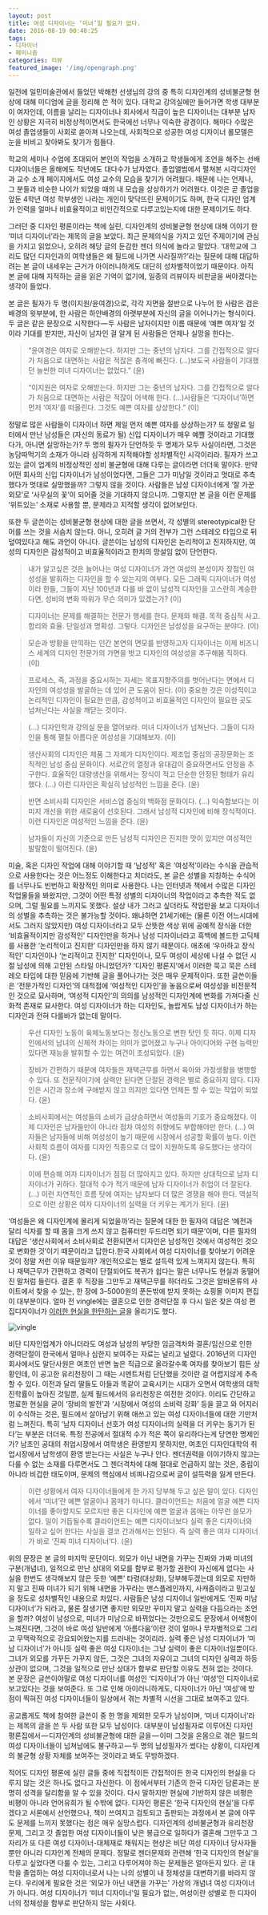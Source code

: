 ```yaml
---
layout: post
title: 여성 디자이너는 ‘미녀’일 필요가 없다.
date: 2016-08-19 00:48:25
tags: 
- 디자이너 
- 페미니즘
categories: 리뷰
featured_image: '/img/opengraph.png'
---
```

일전에 일민미술관에서 들었던 박해천 선생님의 강의 중 특히 디자인계의 성비불균형 현상에 대해 미디엄에 글을 정리해 쓴 적이 있다. 대학교 강의실에만 들어가면 학생 대부분이 여자인데, 이름을 날리는 디자이너나 회사에서 직급이 높은 디자이너는 대부분 남자인 상황은 지극히 비정상적이면서도 한국에선 너무나 익숙한 광경이다. 해마다 수많은 여성 졸업생들이 사회로 쏟아져 나오는데, 사회적으로 성공한 여성 디자이너 롤모델은 눈을 비비고 찾아봐도 찾기가 힘들다.

학교의 세미나 수업에 초대되어 본인의 작업을 소개하고 학생들에게 조언을 해주는 선배 디자이너들은 올해에도 작년에도 대다수가 남자였다. 졸업앨범에서 펼쳐본 시각디자인과 교수 소개 페이지에서도 여성 교수의 모습을 찾기가 어려웠다. 때문에 나는 언제나, 그 분들과 비슷한 나이가 되었을 때의 내 모습을 상상하기가 어려웠다. 이것은 곧 졸업을 앞둔 4학년 여성 학부생인 나라는 개인이 맞닥뜨린 문제이기도 하며, 한국 디자인 업계가 인력을 얼마나 비효율적이고 비인간적으로 다루고있는지에 대한 문제이기도 하다.

그러던 중 디자인 평론이라는 책에 실린, 디자인계의 성비불균형 현상에 대해 이야기 한 ‘미녀 디자이너’라는 제목의 글을 보았다. 최근 문제의식을 가지고 있던 주제이기에 관심을 가지고 읽었으나, 오히려 해당 글의 둔감한 젠더 의식에 놀라고 말았다. ‘대학교에 그리도 많던 디자인과의 여학생들은 왜 필드에 나가면 사라질까?’라는 질문에 대해 대답하려는 본 글이 내세우는 근거가 아이러니하게도 대단히 성차별적이었기 때문이다. 아직 본 글에 대해 지적하는 글을 읽은 기억이 없기에, 일종의 리뷰이자 비판글을 써야겠다는 생각이 들었다.

본 글은 필자가 두 명(이지원/윤여경)으로, 각각 지면을 절반으로 나누어 한 사람은 검은배경의 윗부분에, 한 사람은 하얀배경의 아랫부분에 자신의 글을 이어나가는 형식이다. 두 글은 같은 문장으로 시작한다 — 두 사람은 남자이지만 이름 때문에 ‘예쁜 여자’일 것이라 기대를 받지만, 자신이 남자인 걸 알게 된 사람들은 언제나 실망을 한다는.

>“윤여경은 여자로 오해받는다. 하지만 그는 중년의 남자다. 그를 간접적으로 알다가 처음으로 대면하는 사람은 적잖은 충격에 빠진다. (…)보도국 사람들이 기대했던 늘씬한 미녀 디자이너는 없었다.” (윤)

>“이지원은 여자로 오해받는다. 하지만 그는 중년의 남자다. 그를 간접적으로 알다가 처음으로 대면하는 사람은 적잖이 어색해 한다. (…)사람들은 ‘디자이너’하면 먼저 ‘여자’를 떠올린다. 그것도 예쁜 여자를 상상한다.” (이)

정말로 많은 사람들이 디자이너 하면 제일 먼저 예쁜 여자를 상상하는가? 또 정말로 일터에서 만난 남성들은 (자신의 동료가 될) 신입 디자이너가 매우 예쁠 것이라고 기대했다가, 아니면 실망하는가? 두 명의 필자가 단언하듯 두 명제가 모두 사실이라면, 그것은 농담따먹기의 소재가 아니라 심각하게 지적해야할 성차별적인 시각이리라. 필자가 쓰고있는 글이 업계의 비정상적인 성비 불균형에 대해 다루는 글이라면 더더욱 말이다. 만약 어떤 회사의 신입 디자이너가 남성이었다면, 그들은 그가 미남일 것이라고 멋대로 추측했다가 멋대로 실망했을까? 그렇지 않을 것이다. 사람들은 남성 디자이너에게 ‘잘 가꾼 외모’로 ‘사무실의 꽃’이 되어줄 것을 기대하지 않으니까. 그렇지만 본 글을 이런 문제를 ‘위트있는’ 소재로 사용할 뿐, 문제라고 지적할 생각이 없어보인다.

또한 두 글쓴이는 성비불균형 현상에 대한 글을 쓰면서, 각 성별의 stereotypical한 단어를 쓰는 것을 서슴치 않는다. 아니, 오히려 글 거의 전부가 그런 스테레오 타입으로 뒤덮여있다고 해도 과언이 아니다. 글쓴이는 남성의 디자인은 논리적이고 진지하지만, 여성의 디자인은 감성적이고 비효율적이라고 한치의 망설임 없이 단언한다.

>내가 알고싶은 것은 늘어나는 여성 디자이너가 과연 여성의 본성이자 장점인 여성성을 발휘하는 디자인을 할 수 있는지의 여부다. 모든 그래픽 디자이너가 여성이라 한들, 그들이 지난 100년과 다를 바 없이 남성적 디자인을 고스란히 계승한다면, 성비의 변화 따위가 무슨 의미가 있겠는가? (이)

>디자이너는 문제를 해결하는 전문가 행세를 한다. 문제와 해결. 목적 중심적 사고. 합리와 효율. 단일성과 명확성. 그렇다. 디자인은 남성성을 요구하는 분야다. (이)

>모순과 방황을 만끽하는 인간 본연의 면모를 반영하고자 디자이너는 이제 비즈니스 세계의 디자인 전문가의 가면을 벗고 디자인의 여성성을 추구해봄 직하다. (이)

>프로세스, 즉, 과정을 중요시하는 자세는 목표지향주의를 벗어난다는 면에서 디자인의 여성성을 발굴하는 데 있어 큰 도움이 된다. (이)
중요한 것은 이성적이고 논리적인 디자인이 필요한 만큼, 감성적이고 비효율적인 디자인이 필요한 곳도 넘처난다는 사실을 깨닫는 것이다.

>(…) 디자인학과 강의실 문을 열어보라. 미녀 디자이너가 넘쳐난다. 그들이 디자인을 통해 펼칠 아름다운 여성성을 기대해보자. (이)

>생산사회의 디자인은 제품 그 자체가 디자인이다. 제조업 중심의 공장문화는 조직적인 남성 중심 문화이다. 서로간의 열정과 유대감이 중요하면서도 안정을 추구한다. 효율적인 대량생산을 위해서는 장식이 적고 단순한 안정된 형태가 유리했다. (…) 이런 디자인은 확실히 남성적인 느낌을 준다. (윤)

>반면 소비사회 디자인은 서비스업 중심의 백화점 문화이다. (…) 익숙함보다는 이미지 개선을 위한 새로움이 선호된다. 그래서 남성적 디자인에 비해 장식적이다. 이런 디자인은 여성적인 느낌을 준다. (윤)

>남자들이 자신의 기준으로 만든 남성적 디자인은 진지한 맛이 있지만 여성적인 발랄함이 떨어진다. (윤)

미술, 혹은 디자인 작업에 대해 이야기할 때 ‘남성적’ 혹은 ‘여성적’이라는 수식을 관습적으로 사용한다는 것은 어느정도 이해한다고 치더라도, 본 글은 성별을 지칭하는 수식어를 너무나도 빈번하고 확장적인 의미로 사용한다. 나는 인터넷과 책에서 수많은 디자인 작업물들을 봐왔지만, 그것이 어떤 특정 성별의 디자이너의 작업이라고 추측한 적도 없으며, 그럴 필요를 느끼지도 못했다. 설상 내가 그러고 싶더라도 작업만을 보고 디자이너의 성별을 추측하는 것은 불가능할 것이다. 왜냐하면 21세기에는 (물론 이전 어느시대에서도 그러지 않았지만) 여성 디자이너라고 모두 산뜻한 색상 위에 공예적 장식을 더한 ‘비효율적이지만 감성적인’ 디자인만을 하거나 남성 디자이너라고 흑백에 볼드한 고딕체를 사용한 ‘논리적이고 진지한’ 디자인만을 하지 않기 때문이다. 애초에 ‘우아하고 장식적인’ 디자인이나 ‘논리적이고 진지한’ 디자인이나, 모두 여성이 세상에 나설 수 없던 시절 남성에 의해 고안된 스타일 아니었던가? ‘디자인 평론지’에서 이러한 묵고 묵은 스테레오 타입에 대한 믿음에 기반해 글을 풀어나가는 것은 매우 문제적이다. 또한 글쓴이들은 ‘전문가적인 디자인’의 대척점에 ‘여성적인 디자인’을 놓음으로써 여성성을 비전문적인 것으로 묘사하며, ‘여성적 디자인’의 의의를 남성적인 디자인계에 변화를 가져다줄 신화적 존재로 묘사한다. 여성 디자이너가 하는 디자인도, 놀랍게도 남성 디자이너가 하는 디자인과 전혀 다를바가 없는데 말이다.

>우선 디자인 노동이 육체노동보다는 정신노동으로 변한 탓인 듯 하다. 이제 디자인에서의 남녀의 신체적 차이는 의미가 없어졌고 누구나 아이디어와 구현 능력만 있다면 재능을 발휘할 수 있는 여건이 조성되었다. (윤)

>장비가 간편하기 때문에 여자들은 재택근무를 하면서 육아와 가정생활을 병행할 수 있다. 또 전문직이기에 실력만 된다면 단절된 경력은 별로 중요하지 않다. 디자인은 시간과 장소에 구애받지 않고 의지만 있다면 언제든 할 수 있는 작업이 되었다. (윤)

>소비사회에서는 여성들의 소비가 급상승하면서 여성들의 기호가 중요해졌다. 이제 디자인은 남자들만이 아니라 점차 여성의 취향에도 부합해야만 한다. (…) 여자들은 남자들에 비해 여성성이 높기 때문에 시장에서 성공할 확률이 높다. 이런 사회적 흐름이 여자를 디자인 직종으로 더 많이 지원하도록 유도했다는 생각이다. (윤)

>이에 편승해 여자 디자이너가 점점 더 많아지고 있다. 하지만 상대적으로 남자 디자이너가 귀하다. 절대적 수가 적기 때문에 남자 디자이너가 취업이 더 잘된다. (…) 이런 자연적인 흐름 탓에 여자는 남자보다 더 많은 경쟁을 해야 한다. 역설적으로 이런 상황은 여자 디자이너의 실력을 더 키우는 계기가 된다. (윤)

‘여성들은 왜 디자인계에 몰리게 되었을까’라는 질문에 대한 한 필자의 대답은 ‘예전과 달리 식자를 할 때 몸을 크게 쓰지 않고 컴퓨터만 두드리면 되기 때문’이며, 다른 필자의 대답은 ‘생산사회에서 소비사회로 전환되면서 디자인은 남성적인 것에서 여성적인 것으로 변화한 것’이기 때문이라고 답한다.한국 사회에서 여성 디자이너를 찾아보기 어려운 것이 정말 저런 이유 때문일까? 개인적으로는 별로 설득력 있게 느껴지지 않는다. 특히나 재택근무가 간편하고 경력이 단절되어도 복귀가 쉽다는 말은 너무나도 현실과 동떨어진 말처럼 들린다. 결혼 후 직장을 그만두고 재택근무를 하더라도 그것은 알바몬류의 사이트에서 찾을 수 있는, 한 장에 3–5000원의 푼돈밖에 받지 못하는 쇼핑몰 이미지 편집이 대부분이다. 얼마 전 vingle에는 결혼으로 인한 경력단절 후 다시 일은 찾은 여성 편집디자이너가 [이러한 현실을 한탄하는 글](https://www.vingle.net/posts/1586332-%EC%A0%80%EB%8A%94-%ED%8E%B8%EC%A7%91%EB%94%94%EC%9E%90%EC%9D%B4%EB%84%88%EC%9E%85%EB%8B%88%EB%8B%A4)을 올리기도 했다.

![vingle](./img/vingle.png)


비단 디자인업계가 아니더라도 여성과 남성의 부당한 임금격차와 결혼/임신으로 인한 경력단절이 한국에서 얼마나 심한지 보여주는 자료는 널리고 널렸다. 2016년의 디자인회사에서도 말단사원은 여초인 반면 높은 직급으로 올라갈수록 여자를 찾아보기 힘든 상황인데, 이 공고한 유리천장이 그 때는 시멘트처럼 단단했을 것이란 걸 어렵지않게 추측할 수 있다. 이전과 달리 딸들도 아들과 똑같이 교육시키는 시대가 오면서 여학생의 대학진학률이 높아진 것일뿐, 실제 필드에서의 유리천장은 여전한 것이다. 이리도 간단하고 명료한 현실을 굳이 ‘장비의 발전’과 ‘시장에서 여성의 소비력 강화’ 등을 끌고 와 어지러이 수식하는 것은, 필드에서 살아남기 위해 애쓰고 있는 여성 디자이너들에 대한 기만처럼 느껴진다. 특히 ‘남자 디자이너 선호가 여성 디자이너의 실력을 더 키우는 동기가 된다’는 부분은 더더욱. 특정 전공에서 절대적 수가 적은 쪽이 유리하다는게 당연한 명제인가? 남초인 공대의 취업시장에서 여학생은 환영받지 못하지만, 여초인 디자인대학의 취업시장에서 남학생이 환영 받는다는 사실은 누구나 안다. 젠더권력을 이야기하지 않고는 다룰 수 없는 소재를 다루면서도 그 젠더격차에 대해 절대로 언급하지 않는 것은, 중립이 아니라 비겁한 태도이며, 문제의 핵심에서 비껴나감으로써 글이 설득력을 잃게 만든다.

>이런 상황에서 여자 디자이너들에게 한 가지 당부해 두고 싶은 말이 있다. 디자인에서 ‘미녀’란 예쁜 얼굴이나 몸매가 아니다. 클라이언트는 처음에 얼굴 예쁜 디자이너를 좋아할지도 모르지만 좋은 디자인에 예쁜 얼굴과 몸매는 아무런 쓸모가 없다. 일이 거듭될수록 클라이언트는 예쁜 디자이너보다 실력 좋은 디자이너와 일하고 싶어 한다는 사실을 결코 간과해서는 안된다. 즉 실력 좋은 여자 디자이너가 바로 ‘진짜 미녀 디자이너’다. (윤)

위의 문장은 본 글의 마지막 문단이다. 외모가 아닌 내면을 가꾸는 진짜와 가짜 미녀의 구분(개념녀), 일적으로 만난 상대의 외모를 함부로 평가할 권한이 자신에게 없다는 사실을 한번도 생각해보지 않은 듯한 ‘예쁜’ 타령(대상화), 당부해두겠는데 외모로 자만하지 말고 진짜 미녀가 되기 위해 내면을 가꾸라는 맨스플레인까지, 사캐즘이라고 믿고싶을 정도로 성차별적인 내용으로 차있다. 사람들은 남성 디자이너 일반에게도 ‘진짜 미남 디자이너’가 되라고, 물론 잘생기면 좋지만 외모만 꾸미지 말고 실력을 다듬으라는 조언을 할까? 여성이 남성으로, 미녀가 미남으로 바뀌었다는 것만으로도 문장에서 어색함이 느껴진다면, 그것이 바로 여성 일반에게 ‘아름다움’이란 것이 얼마나 무차별적으로 그리고 무맥락적으로 강요되어왔는지를 드러내는 것이리라. 실력 좋은 남성 디자이너가 ‘미남 디자이너’가 아니듯 실력 좋은 여성 디자이너는 그냥 실력이 좋은 디자이너일뿐이다. 그녀가 외모를 가꾸든 가꾸지 않든, 그것은 그녀의 자유이고 그녀의 디자인 실력과 하등 상관이 없으며, 그것을 일적으로 만난 상대가 함부로 판단할 이유도 전혀 없는 것이다. 본 문장은 글쓴이야말로 여성 디자이너를 여성인 ‘디자이너’가 아닌 ‘여성’인 디자이너로 보고있다는 것을 보여준다. 또 그로 인해 아이러니하게도, 디자이너가 아닌 ‘여성’에 방점이 찍혀진 여성 디자이너들이 일상에서 겪는 차별적 시선을 그대로 보여주고 있다.

공교롭게도 책에 참여한 글쓴이 중 한 명을 제외한 모두가 남성이며, ‘미녀 디자이너’라는 제목의 글을 쓴 두 사람 또한 모두 남성이다. 대부분이 남성필자로 이루어진 디자인 평론집에서 — 디자인계의 성비불균형에 대한 글을 — 이미 그것을 온몸으로 겪은 필드의 여성 디자이너들이 넘쳐남에도 불구하고 — 두 명의 남성필자가 썼다는 상황이, 디자인계의 불균형 상황 자체를 보여주는 것이라고 봐도 무방하겠다.

적어도 디자인 평론에 실린 글들 중에 직접적이든 간접적이든 한국 디자인의 현실을 다루지 않는 것은 하나도 없다고 자신한다. 이 점에서부터 기존의 한국 디자인 담론과는 분명히 성격을 달리함을 알 수 있을 것이다. 다시 말하지만 현실에 기반하지 않은 비평은 비평이 아니라 언어유희가 될 수밖에 없다.
디자인 평론은 ‘한국 디자인의 현실’을 다루겠다고 서론에서 선언했으나, 책이 쓰여지고 검토되고 출판되는 과정에서 본 글에 아무도 문제를 느끼지 못했다는 점은 매우 실망스럽다. 디자인계의 성비불균형과 유리천장 문제, 그리고 갓 졸업한 여성 디자이너들이 낮은 봉급으로 일하다가 결혼해 그만두고 그 자리가 또 다른 여성 디자이너-대체재로 채워지는 현상은 비단 여성 디자이너 당사자들뿐만 아니라 디자인계 전체의 문제다. 정말로 젠더문제와 관련해 ‘한국 디자인의 현실’을 다루고 싶었다면 다룰 수 있는, 그리고 다루어져야 하는 문제들은 얼마든지 있다. 곧 대학을 졸업하는 여성 디자이너로서 나는 나의 성별이 내 정체성을 대변하기를 바라지 않는다. 우리에게 필요한 것은 ‘외모가 아닌 내면을 가꾸는’ 가상의 개념녀 여성 디자이너가 아니다. 여성 디자이너가 ‘미녀 디자이너’일 필요가 없는, 여성이란 성별로 한 디자이너의 정체성을 함부로 판단하지 않는 사회다.